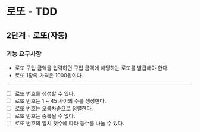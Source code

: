 # 로또 - TDD
## 2단계 - 로또(자동)
### 기능 요구사항
* 로또 구입 금액을 입력하면 구입 금액에 해당하는 로또를 발급해야 한다.
* 로또 1장의 가격은 1000원이다.
---
* [ ] 로또 번호를 생성할 수 있다.
* [ ] 로또 번호는 1 ~ 45 사이의 수를 생성한다.
* [ ] 로또 번호는 오름차순으로 정렬한다.
* [ ] 로또 번호는 중복될 수 없다.
* [ ] 로또 번호의 일치 갯수에 따라 등수를 나눌 수 있다.